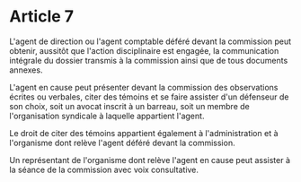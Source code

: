 # Article 7

L'agent de direction ou l'agent comptable déféré devant la commission peut obtenir, aussitôt que l'action disciplinaire est engagée, la communication intégrale du dossier transmis à la commission ainsi que de tous documents annexes.

L'agent en cause peut présenter devant la commission des observations écrites ou verbales, citer des témoins et se faire assister d'un défenseur de son choix, soit un avocat inscrit à un barreau, soit un membre de l'organisation syndicale à laquelle appartient l'agent.

Le droit de citer des témoins appartient également à l'administration et à l'organisme dont relève l'agent déféré devant la commission.

Un représentant de l'organisme dont relève l'agent en cause peut assister à la séance de la commission avec voix consultative.
